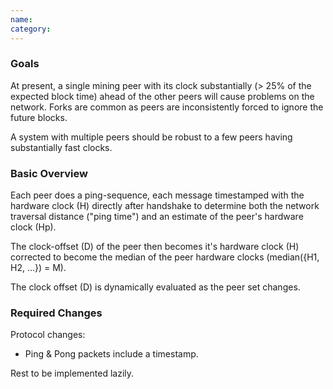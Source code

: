 ```yaml
---
name: 
category: 
---
```


### Goals

At present, a single mining peer with its clock substantially (> 25% of the expected block time) ahead of the other peers will cause problems on the network. Forks are common as peers are inconsistently forced to ignore the future blocks.

A system with multiple peers should be robust to a few peers having substantially fast clocks.

### Basic Overview

Each peer does a ping-sequence, each message timestamped with the hardware clock (H) directly after handshake to determine both the network traversal distance ("ping time") and an estimate of the peer's hardware clock (Hp).

The clock-offset (D) of the peer then becomes it's hardware clock (H) corrected to become the median of the peer hardware clocks (median({H1, H2, ...}) = M).

The clock offset (D) is dynamically evaluated as the peer set changes.

### Required Changes

Protocol changes:
* Ping & Pong packets include a timestamp.

Rest to be implemented lazily.